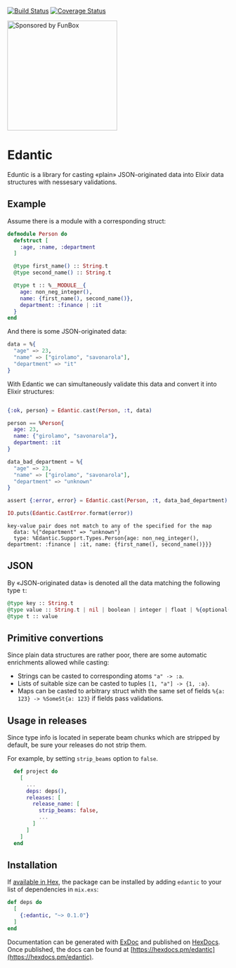 [![Build Status](https://travis-ci.org/savonarola/edantic.svg?branch=master)](https://travis-ci.org/savonarola/edantic)
[![Coverage Status](https://coveralls.io/repos/github/savonarola/edantic/badge.svg?branch=master&1504538909)](https://coveralls.io/github/savonarola/edantic?branch=master)


<a href="https://funbox.ru">
  <img src="http://funbox.ru/badges/sponsored_by_funbox_compact.svg" alt="Sponsored by FunBox" width=250 />
</a>

# Edantic

Eduntic is a library for casting «plain» JSON-originated data into Elixir data structures
with nessesary validations.

## Example

Assume there is a module with a corresponding struct:

```elixir
defmodule Person do
  defstruct [
    :age, :name, :department
  ]

  @type first_name() :: String.t
  @type second_name() :: String.t

  @type t :: %__MODULE__{
    age: non_neg_integer(),
    name: {first_name(), second_name()},
    department: :finance | :it
  }
end
```

And there is some JSON-originated data:

```elixir
data = %{
  "age" => 23,
  "name" => ["girolamo", "savonarola"],
  "department" => "it"
}
```

With Edantic we can simultaneously validate this data and convert it into Elixir structures:

```elixir

{:ok, person} = Edantic.cast(Person, :t, data)

person == %Person{
  age: 23,
  name: {"girolamo", "savonarola"},
  department: :it
}
```

```elixir
data_bad_department = %{
  "age" => 23,
  "name" => ["girolamo", "savonarola"],
  "department" => "unknown"
}

assert {:error, error} = Edantic.cast(Person, :t, data_bad_department)

IO.puts(Edantic.CastError.format(error))
```

```
key-value pair does not match to any of the specified for the map
  data: %{"department" => "unknown"}
  type: %Edantic.Support.Types.Person{age: non_neg_integer(), department: :finance | :it, name: {first_name(), second_name()}}}
```

## JSON

By «JSON-originated data» is denoted all the data matching the following type `t`:

```elixir
@type key :: String.t
@type value :: String.t | nil | boolean | integer | float | %{optional(key) => value} | [value]
@type t :: value
```

## Primitive convertions

Since plain data structures are rather poor, there are some automatic enrichments allowed while casting:

* Strings can be casted to corresponding atoms `"a" -> :a`.
* Lists of suitable size can be casted to tuples `[1, "a"] -> {1, :a}`.
* Maps can be casted to arbitrary struct whith the same set of fields `%{a: 123} -> %SomeSt{a: 123}`
if fields pass validations.

## Usage in releases

Since type info is located in seperate beam chunks which are stripped by default, be sure your releases
do not strip them.

For example, by setting `strip_beams` option to `false`.

```elixir
  def project do
    [
      ...
      deps: deps(),
      releases: [
        release_name: [
          strip_beams: false,
          ...
        ]
      ]
    ]
  end
```

## Installation

If [available in Hex](https://hex.pm/docs/publish), the package can be installed
by adding `edantic` to your list of dependencies in `mix.exs`:

```elixir
def deps do
  [
    {:edantic, "~> 0.1.0"}
  ]
end
```

Documentation can be generated with [ExDoc](https://github.com/elixir-lang/ex_doc)
and published on [HexDocs](https://hexdocs.pm). Once published, the docs can
be found at [https://hexdocs.pm/edantic](https://hexdocs.pm/edantic).

